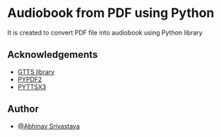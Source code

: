 
# Audiobook from PDF using Python

It is created to convert PDF file into audiobook using Python library


## Acknowledgements

 - [GTTS library](https://pypi.org/project/gTTS/)
 - [PYPDF2](https://pypi.org/project/PyPDF2/)
 - [PYTTSX3](https://pypi.org/project/pyttsx3/)


## Author

- [@Abhinav Srivastava](https://github.com/abhinav-02/)


